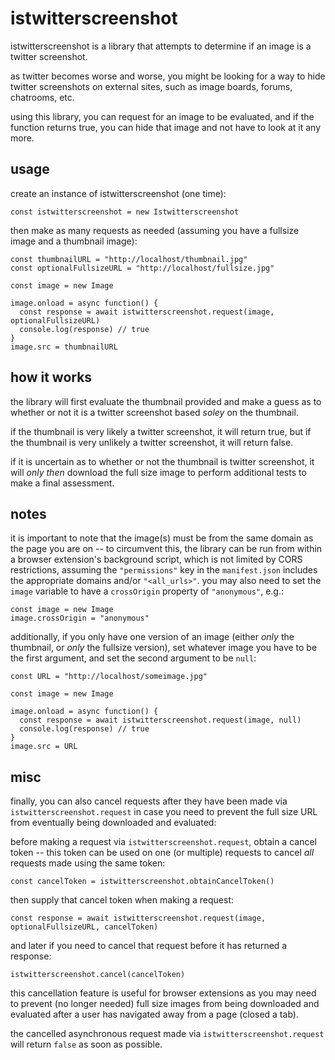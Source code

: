 # istwitterscreenshot

istwitterscreenshot is a library that attempts to determine if an image is a twitter screenshot.

as twitter becomes worse and worse, you might be looking for a way to hide twitter screenshots on external sites, such as image boards, forums, chatrooms, etc. 

using this library, you can request for an image to be evaluated, and if the function returns true, you can hide that image and not have to look at it any more.

## usage

create an instance of istwitterscreenshot (one time):

    const istwitterscreenshot = new Istwitterscreenshot
    
then make as many requests as needed (assuming you have a fullsize image and a thumbnail image):

    const thumbnailURL = "http://localhost/thumbnail.jpg"
    const optionalFullsizeURL = "http://localhost/fullsize.jpg"

    const image = new Image

    image.onload = async function() {
      const response = await istwitterscreenshot.request(image, optionalFullsizeURL)
      console.log(response) // true
    }
    image.src = thumbnailURL
    
## how it works

the library will first evaluate the thumbnail provided and make a guess as to whether or not it is a twitter screenshot based *soley* on the thumbnail.

if the thumbnail is very likely a twitter screenshot, it will return true, but if the thumbnail is very unlikely a twitter screenshot, it will return false.

if it is uncertain as to whether or not the thumbnail is twitter screenshot, it will *only then* download the full size image to perform additional tests to make a final assessment.
    
## notes

it is important to note that the image(s) must be from the same domain as the page you are on -- to circumvent this, the library can be run from within a browser extension's background script, which is not limited by CORS restrictions, assuming the `"permissions"` key in the `manifest.json` includes the appropriate domains and/or `"<all_urls>"`. you may also need to set the `image` variable to have a `crossOrigin` property of `"anonymous"`, e.g.:

    const image = new Image
    image.crossOrigin = "anonymous"
    
additionally, if you only have one version of an image (either *only* the thumbnail, or *only* the fullsize version), set whatever image you have to be the first argument, and set the second argument to be `null`: 

    const URL = "http://localhost/someimage.jpg"
    
    const image = new Image

    image.onload = async function() {
      const response = await istwitterscreenshot.request(image, null)
      console.log(response) // true
    }
    image.src = URL

## misc

finally, you can also cancel requests after they have been made via `istwitterscreenshot.request` in case you need to prevent the full size URL from eventually being downloaded and evaluated:

before making a request via `istwitterscreenshot.request`, obtain a cancel token -- this token can be used on one (or multiple) requests to cancel *all* requests made using the same token:

    const cancelToken = istwitterscreenshot.obtainCancelToken()
    
then supply that cancel token when making a request:

    const response = await istwitterscreenshot.request(image, optionalFullsizeURL, cancelToken)
    
and later if you need to cancel that request before it has returned a response:

    istwitterscreenshot.cancel(cancelToken)
    
this cancellation feature is useful for browser extensions as you may need to prevent (no longer needed) full size images from being downloaded and evaluated after a user has navigated away from a page (closed a tab).

the cancelled asynchronous request made via `istwitterscreenshot.request` will return `false` as soon as possible.

